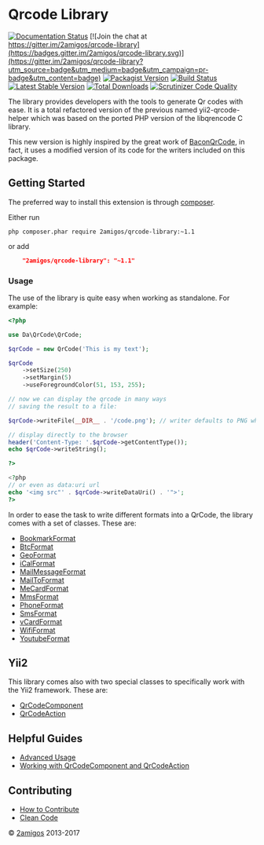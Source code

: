 # Qrcode Library

[![Documentation Status](https://readthedocs.org/projects/qrcode-library/badge/?version=latest)](http://qrcode-library.readthedocs.io/en/latest/?badge=latest)
[![Join the chat at https://gitter.im/2amigos/qrcode-library](https://badges.gitter.im/2amigos/qrcode-library.svg)](https://gitter.im/2amigos/qrcode-library?utm_source=badge&utm_medium=badge&utm_campaign=pr-badge&utm_content=badge)
[![Packagist Version](https://img.shields.io/packagist/v/2amigos/qrcode-library.svg?style=flat-square)](https://packagist.org/packages/2amigos/qrcode-library)
[![Build Status](https://travis-ci.org/2amigos/qrcode-library.svg?branch=master)](https://travis-ci.org/2amigos/qrcode-library)
[![Latest Stable Version](https://poser.pugx.org/2amigos/qrcode-library/version)](https://packagist.org/packages/2amigos/qrcode-library)
[![Total Downloads](https://poser.pugx.org/2amigos/qrcode-library/downloads)](https://packagist.org/packages/2amigos/qrcode-library)
[![Scrutinizer Code Quality](https://scrutinizer-ci.com/g/2amigos/qrcode-library/badges/quality-score.png?b=master)](https://scrutinizer-ci.com/g/2amigos/qrcode-library/?branch=master)

The library provides developers with the tools to generate Qr codes with ease. It is a total refactored version of the 
previous named yii2-qrcode-helper which was based on the ported PHP version of the libqrencode C library.  

This new version is highly inspired by the great work of [BaconQrCode](https://github.com/Bacon/BaconQrCode), in fact, 
it uses a modified version of its code for the writers included on this package.  

## Getting Started

The preferred way to install this extension is through [composer](http://getcomposer.org/download/).

Either run

```
php composer.phar require 2amigos/qrcode-library:~1.1
```
or add

```json
    "2amigos/qrcode-library": "~1.1"
```

### Usage 

The use of the library is quite easy when working as standalone. For example: 

```php
<?php 

use Da\QrCode\QrCode;

$qrCode = new QrCode('This is my text');

$qrCode
    ->setSize(250)
    ->setMargin(5)
    ->useForegroundColor(51, 153, 255);

// now we can display the qrcode in many ways
// saving the result to a file:

$qrCode->writeFile(__DIR__ . '/code.png'); // writer defaults to PNG when none is specified

// display directly to the browser 
header('Content-Type: '.$qrCode->getContentType());
echo $qrCode->writeString();

?> 

<?php 
// or even as data:uri url
echo '<img src"' . $qrCode->writeDataUri() . '">';
?>
```

In order to ease the task to write different formats into a QrCode, the library comes with a set of classes. These are: 

- [BookmarkFormat](formats/bookmark.md)
- [BtcFormat](formats/bitcoin.md) 
- [GeoFormat](formats/geo.md)
- [iCalFormat](formats/ical.md)
- [MailMessageFormat](formats/geo.md)
- [MailToFormat](formats/bookmark.md) 
- [MeCardFormat](formats/me-card.md)
- [MmsFormat](formats/mms.md)
- [PhoneFormat](formats/phone.md)
- [SmsFormat](formats/sms.md)
- [vCardFormat](formats/vcard.md)
- [WifiFormat](formats/wifi.md)
- [YoutubeFormat](formats/youtube.md)

Yii2 
----

This library comes also with two special classes to specifically work with the Yii2 framework. These are: 

- [QrCodeComponent](yii/qrcode-component.md)
- [QrCodeAction](yii/qrcode-action.md)

Helpful Guides
--------------

- [Advanced Usage](helpful-guides/advance-usage.md)
- [Working with QrCodeComponent and QrCodeAction](helpful-guides/working-with-qrcode-component-and-qrcode-action.md)

Contributing
------------

- [How to Contribute](contributing/how-to.md)
- [Clean Code](contributing/clean-code.md)


© [2amigos](http://www.2amigos.us/) 2013-2017

